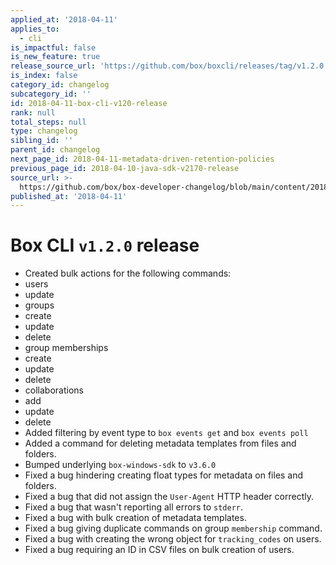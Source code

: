 ```yaml
---
applied_at: '2018-04-11'
applies_to:
  - cli
is_impactful: false
is_new_feature: true
release_source_url: 'https://github.com/box/boxcli/releases/tag/v1.2.0'
is_index: false
category_id: changelog
subcategory_id: ''
id: 2018-04-11-box-cli-v120-release
rank: null
total_steps: null
type: changelog
sibling_id: ''
parent_id: changelog
next_page_id: 2018-04-11-metadata-driven-retention-policies
previous_page_id: 2018-04-10-java-sdk-v2170-release
source_url: >-
  https://github.com/box/box-developer-changelog/blob/main/content/2018/04-11-box-cli-v120-release.md
published_at: '2018-04-11'
---
```

# Box CLI `v1.2.0` release

* Created bulk actions for the following commands:
* users
* update
* groups
* create
* update
* delete
* group memberships
* create
* update
* delete
* collaborations
* add
* update
* delete
* Added filtering by event type to `box events get` and `box events poll`
* Added a command for deleting metadata templates from files and folders.
* Bumped underlying `box-windows-sdk` to `v3.6.0`
* Fixed a bug hindering creating float types for metadata on files and folders.
* Fixed a bug that did not assign the `User-Agent` HTTP header correctly.
* Fixed a bug that wasn't reporting all errors to `stderr`.
* Fixed a bug with bulk creation of metadata templates.
* Fixed a bug giving duplicate commands on group `membership` command.
* Fixed a bug with creating the wrong object for `tracking_codes` on users.
* Fixed a bug requiring an ID in CSV files on bulk creation of users.
